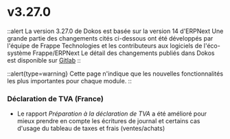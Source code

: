 # v3.27.0

::alert
La version 3.27.0 de Dokos est basée sur la version 14 d'ERPNext
Une grande partie des changements cités ci-dessous ont été développés par l'équipe de Frappe Technologies et les contributeurs aux logiciels de l'éco-système Frappe/ERPNext
Le détail des changements publiés dans Dokos est disponible sur [Gitlab](https://gitlab.com/dokos/dokos/-/releases/v3.27.0)
::

::alert{type=warning}
Cette page n'indique que les nouvelles fonctionnalités les plus importantes pour chaque module.
::


### Déclaration de TVA (France)

- Le rapport *Préparation à la déclaration de TVA* a été amélioré pour mieux prendre en compte les écritures de journal et certains cas d'usage du tableau de taxes et frais (ventes/achats)